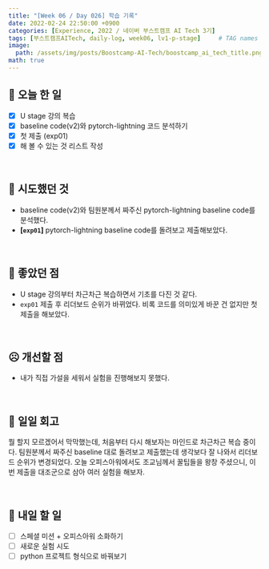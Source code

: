 ```yaml
---
title: "[Week 06 / Day 026] 학습 기록"
date: 2022-02-24 22:50:00 +0900
categories: [Experience, 2022 / 네이버 부스트캠프 AI Tech 3기]
tags: [부스트캠프AITech, daily-log, week06, lv1-p-stage]     # TAG names should always be lowercase
image: 
  path: /assets/img/posts/Boostcamp-AI-Tech/boostcamp_ai_tech_title.png
math: true
---
```

## **📝 오늘 한 일**
- [x]  U stage 강의 복습
- [x]  baseline code(v2)와 pytorch-lightning 코드 분석하기
- [x]  첫 제출 (exp01)
- [x]  해 볼 수 있는 것 리스트 작성

<br>

## **🧪 시도했던 것**

- baseline code(v2)와 팀원분께서 짜주신 pytorch-lightning baseline code를 분석했다.
- **[`exp01`]** pytorch-lightning baseline code를 돌려보고 제출해보았다.

<br>

## **🙂 좋았던 점**

- U stage 강의부터 차근차근 복습하면서 기초를 다진 것 같다.
- `exp01` 제출 후 리더보드 순위가 바뀌었다. 비록 코드를 의미있게 바꾼 건 없지만 첫 제출을 해보았다.

<br>

## **☹️ 개선할 점**

- 내가 직접 가설을 세워서 실험을 진행해보지 못했다.

<br>

## **🐾 일일 회고**
뭘 할지 모르겠어서 막막했는데, 처음부터 다시 해보자는 마인드로 차근차근 복습 중이다. 팀원분께서 짜주신 baseline 대로 돌려보고 제출했는데 생각보다 잘 나와서 리더보드 순위가 변경되었다. 오늘 오피스아워에서도 조교님께서 꿀팁들을 왕창 주셨으니, 이번 제출을 대조군으로 삼아 여러 실험을 해보자.

<br>

## **🚀 내일 할 일**
- [ ]  스페셜 미션 + 오피스아워 소화하기
- [ ]  새로운 실험 시도
- [ ]  python 프로젝트 형식으로 바꿔보기
